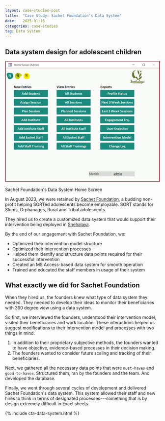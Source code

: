 ```yaml
---
layout: case-studies-post
title:  "Case Study: Sachet Foundation's Data System"
date:   2025-01-16
categories: case-studies
tag: Data System
---
```

## Data system design for adolescent children

<div class="image-container-caption">
  <img src="/assets/images/sachet_homescreen.png" alt="Sachet Foundation Data System Home Screen">
  <p>Sachet Foundation's Data System Home Screen</p>
</div>

In August 2023, we were retained by [Sachet Foundation](https://www.linkedin.com/company/sachetfoundation), a budding non-profit helping SORTed adolescents become employable. SORT stands for Slums, Orphanages, Rural and Tribal adolescents.

They hired us to create a customized data system that would support their intervention being deployed in [Snehalaya](https://www.snehalaya.org/about).

By the end of our engagement with Sachet Foundation, we:
- Optimized their intervention model structure
- Optimized their intervention processes
- Helped them identify and structure data points required for their successful intervention
- Created an MS Access-based data system for smooth operation
- Trained and educated the staff members in usage of their system

## What exactly we did for Sachet Foundation

When they hired us, the founders knew what type of data system they needed. They needed to develop their ideas to monitor their beneficiaries with 360 degree view using a data system.

So first, we interviewed the founders, understood their intervention model, visited their beneficiaries and work location. These interactions helped us suggest modifications to their intervention model and processes with two things in mind:
1. In addition to their proprietary subjective methods, the founders wanted to have objective, evidence-based processes in their decision making.
2. The founders wanted to consider future scaling and tracking of their beneficiaries.

Next, we gathered all the necessary data points that were `must-haves` and `good-to-haves`. Structured them, ran by the founders and the team. And developed the database.

Finally, we went through several cycles of development and delivered Sachet Foundation's data system. This system allowed their staff and new hires to think in terms of designated processes---something that is by design extremely difficult in Excel sheets.

{% include cta-data-system.html %}
